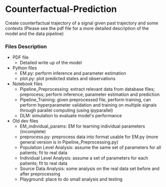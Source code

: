 # Counterfactual-Prediction

Create counterfactual trajectory of a signal given past trajectory and some contexts (Please see the pdf file for a more detailed description of the model and the data pipeline)

### Files Description
* PDF file
    * Detailed write up of the model
* Python files
    * EM.py: perform inference and parameter estimation
    * plot.py: plot predicted states and observations
* Notebook files
    * Pipeline_Preprocessing: extract relevant data from database files; preprocess; perform inference, parameter estimation and prediction
    * Pipeline_Training: given preprocessed file, perform training, can perform hyperparameter validation and training on multiple signals through parallel computing (using ipyparallel)
    * DLM: simulation to evaluate model's performance
 * Old dev files
    * EM_individual_params: EM for learning individual parameters (incomplete)
    * preprocess.py: preprocess data into format usable for EM.py (more general version is in Pipeline_Preprocessing.py)
     * Population Level Analysis: assume the same set of parameters for all patients; fit to real data
    * Individual Level Analysis: assume a set of parameters for each patients; fit to real data
    * Source Data Analysis: some analysis on the real data set before and after preprocessing
    * Playground: place to do small analysis and testing

